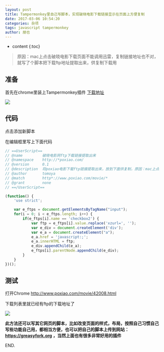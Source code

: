 ```yaml
---
layout: post
title: Tampermonkey里自己写脚本，实现破晓电影下载链接显示在页面上方便复制
date: 2017-03-06 10:54:20
categories: 杂项
tags: javascript tampermonkey
author: 朋也
---
```


* content
{:toc}

> 原因：mac上点击破晓电影下载页面不能调用迅雷，复制链接地址也不对，就写了个脚本把下载ftp地址提取出来，供复制下载用

## 准备

首先在chrome里装上Tampermonkey插件 [下载地址](https://chrome.google.com/webstore/detail/tampermonkey/dhdgffkkebhmkfjojejmpbldmpobfkfo?utm_source=chrome-ntp-icon)

![](//ww1.sinaimg.cn/large/ce56395agy1fdcwp5w10zj21ii12ydtr)

## 代码

点击添加新脚本

在编辑框里写上下面代码




```javascript
// ==UserScript==
// @name         破晓电影网ftp下载链接提取出来
// @namespace    http://*poxiao.com/
// @version      0.1
// @description  将poxiao电影下载ftp链接提取出来，放到下面供复制，原因：mac上点击链接不能调用迅雷
// @author       tomoya
// @match        http*://www.poxiao.com/movie/*
// @grant        none
// ==/UserScript==

(function() {
    'use strict';

    var e_ftps = document.getElementsByTagName("input");
    for(i = 0; i < e_ftps.length; i++) {
        if(e_ftps[i].name == 'checkbox2') {
            var ftp = e_ftps[i].value.replace('xzurl=', '');
            var e_div = document.createElement('div');
            var e_a = document.createElement("a");
            e_a.href = 'javascript:;';
            e_a.innerHTML = ftp;
            e_div.appendChild(e_a);
            e_ftps[i].parentNode.appendChild(e_div);
        }
    }
})();
```

## 测试

打开Chrome http://www.poxiao.com/movie/42008.html

下载列表里就已经有ftp的下载地址了

![](//ww1.sinaimg.cn/large/ce56395agy1fdcwueepnzj20l005075c)

**此方法还可以写其它网页的脚本，比如改变页面的样式，布局，按照自己习惯自己写些功能自己用，都相当方便，也可以把自己的脚本上传到网站：https://greasyfork.org ，当然上面也有很多非常好用的插件**

END.
